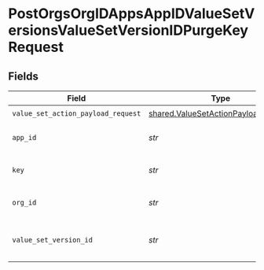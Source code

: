 # PostOrgsOrgIDAppsAppIDValueSetVersionsValueSetVersionIDPurgeKeyRequest


## Fields

| Field                                                                                      | Type                                                                                       | Required                                                                                   | Description                                                                                |
| ------------------------------------------------------------------------------------------ | ------------------------------------------------------------------------------------------ | ------------------------------------------------------------------------------------------ | ------------------------------------------------------------------------------------------ |
| `value_set_action_payload_request`                                                         | [shared.ValueSetActionPayloadRequest](../../models/shared/valuesetactionpayloadrequest.md) | :heavy_check_mark:                                                                         | N/A                                                                                        |
| `app_id`                                                                                   | *str*                                                                                      | :heavy_check_mark:                                                                         | The Application ID.<br/><br/>                                                              |
| `key`                                                                                      | *str*                                                                                      | :heavy_check_mark:                                                                         | Key of the value to be purged.<br/><br/>                                                   |
| `org_id`                                                                                   | *str*                                                                                      | :heavy_check_mark:                                                                         | The Organization ID.<br/><br/>                                                             |
| `value_set_version_id`                                                                     | *str*                                                                                      | :heavy_check_mark:                                                                         | The ValueSetVersion ID.<br/><br/>                                                          |